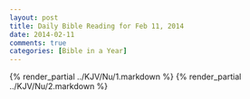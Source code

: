```yaml
---
layout: post
title: Daily Bible Reading for Feb 11, 2014
date: 2014-02-11
comments: true
categories: [Bible in a Year]
---
```

{% render_partial ../KJV/Nu/1.markdown %}
{% render_partial ../KJV/Nu/2.markdown %}
